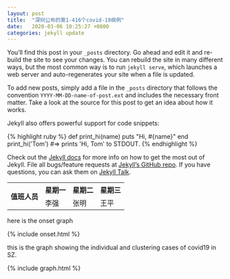 ```yaml
---
layout: post
title:  "深圳公布的第1-416个covid-19病例"
date:   2020-03-06 10:25:27 +0800
categories: jekyll update
---
```

You’ll find this post in your `_posts` directory. Go ahead and edit it and re-build the site to see your changes. You can rebuild the site in many different ways, but the most common way is to run `jekyll serve`, which launches a web server and auto-regenerates your site when a file is updated.

To add new posts, simply add a file in the `_posts` directory that follows the convention `YYYY-MM-DD-name-of-post.ext` and includes the necessary front matter. Take a look at the source for this post to get an idea about how it works.

Jekyll also offers powerful support for code snippets:

{% highlight ruby %}
def print_hi(name)
  puts "Hi, #{name}"
end
print_hi('Tom')
#=> prints 'Hi, Tom' to STDOUT.
{% endhighlight %}

Check out the [Jekyll docs][jekyll-docs] for more info on how to get the most out of Jekyll. File all bugs/feature requests at [Jekyll’s GitHub repo][jekyll-gh]. If you have questions, you can ask them on [Jekyll Talk][jekyll-talk].

<center>

<table>
<tr>
<th rowspan="2">值班人员</th>
<th>星期一</th>
<th>星期二</th>
<th>星期三</th>
</tr>
<tr>
<td>李强</td>
<td>张明</td>
<td>王平</td>
</tr>
</table>

</center>

here is the onset graph

{% include onset.html %}
  
this is the graph showing the individual and clustering cases of covid19 in SZ.

{% include graph.html %}
  


<center>
<script src="https://cdn.bootcss.com/echarts/4.2.1-rc1/echarts.min.js"></script> 
<div id="timeline" style="width: 1000px;height:800px;margin:0;auto;"></div>
    <script type="text/javascript">
        // 基于准备好的dom，初始化echarts实例
        var myChart = echarts.init(document.getElementById('timline'));

        myChart.setOption(
    {
        baseOption: {
            timeline: {
                data: ["2008", "2009","2010","2011","2012","2013","2014"],
                autoPlay: true,
                axisType :"category",
                bottom: 0
            },
            title: {
                subtext: '数据来自国家统计局'
            },
            xAxis: [{
                'type':'category',
                'axisLabel':{'interval':0},
                'data':['北京', '天津', '河北', '山西', '内蒙古', '辽宁', '吉林', '黑龙江', '上海', '江苏', '浙江', '安徽', '福建', '江西', '山东', '河南', '湖北', '湖南', '广东', '广西', '海南', '重庆', '四川', '贵州', '云南', '西藏', '陕西', '甘肃', '青海', '宁夏', '新疆'],
                splitLine: {show: false}
            }],
            yAxis: [ {
                type: 'value',
                name: '剖宫产率（%）'
                // max: 53500
            
            }],
            series: [
                { // 系列一的一些其他配置
                    type: 'bar'
                }
              
               
            ]
        },
        options: [
                { // 这是'2002-01-01' 对应的 option
                title: {text: '2008年统计值'},
                series: [
        {data: [59.2, 68.4, 33.8, 16.0, 32.4, 49.4, 43.1, 49.0, 68.0, 44.2, 50.6, 28.6, 21.1, 20.0, 29.8, 25.9, 42.4, 30.7, 23.2, 14.1, 10.0, 32.5, 34.6, 12.2, 15.8, 1.8, 17.2, 10.6, 5.9, 14.8, 17.3] } 
                
                ]
            },
                {
                title: {text: '2009年统计值'},
                series: [
                    {data: [60.1,71.5,35.5,17.6,36.3,52.9,50.9,51.9,67.6,46.8,51.5,29.8,23.4,21.2,33.0,27.0,45.0,30.8,24.1,15.7,10.4, 35.2,38.3,13.9,18.1,2.3,19.6,11.2,5.7,16.1,18.7]} // 系列一的数据
                
                ]
            },
                { // 这是'2003-01-01' 对应的 option
                title: {
                    text: '2010年统计值'
                },
                series: [
                    {data: [59.2,67.9,37.1,20.9,40.0,56.2,57.3,56.5,67.1,46.7,52.4,32.7,25.0,21.4,34.4,29.6,46.1,31.7,25.4,16.9,11.2,36.7,39.3,15.9,20.4,2.4,23.0,13.3,7.8,17.0,19.4]},

                ]
            },
                { // 这是'2002-01-01' 对应的 option
                title: {
                    text: '2011年统计值'
                },
                series: [
                    {data: [53.6,60.5,38.8,24.1,42.4,57.4,61.1,58.2,62.0,48.4,49.2,35.8,25.6,23.2,35.0,31.2,47.6,33.0,25.2,17.7,12.5,39.3,38.9,17.7,20.0,2.7,25.3,13.5,9.1,18.0,21.3] } // 系列一的数据
                
                ]
            },
                { // 这是'2002-01-01' 对应的 option
                title: {text: '2012年统计值'},
                series: [
        {data: [50.6, 60.9, 38.4, 26.1, 44.8, 57.6, 53.1, 57.1, 57.9, 48.7, 47.7, 39.7, 26.9, 24.5, 36.4, 32.5, 48.8, 34.1, 25.9, 19.6, 13.2, 40.2, 40.5, 20.2, 20.9, 4.1, 27.7, 14.1, 9.7, 17.7, 21.0] } // 系列一的数据
                ]
            },
                { // 这是'2002-01-01' 对应的 option
                title: {text: '2013年统计值'},
                series: [
        {data: [48.9, 62.3, 39.0, 28.4, 46.7, 59.5, 53.0, 58.6, 56.1, 48.9, 46.9, 41.8, 27.9, 25.7, 36.8, 33.8, 48.3, 33.6, 26.4, 20.9, 15.3, 42.5, 39.2, 22.6, 21.1, 3.7, 29.5, 15.1, 10.8, 20.8, 20.9] } // 系列一的数据
                ]
            },
                            { // 这是'2002-01-01' 对应的 option
                title: {text: '2014年统计值'},
                series: [
        {data: [43.2, 57.8, 38.7, 28.8, 48.0, 55.8, 62.5, 58.8, 52.4, 48.8, 44.0, 40.8, 26.3, 26.3, 36.4, 37.1, 49.5, 33.9, 25.9, 21.4, 16.4, 43.3, 39.3, 24.6, 19.4, 4.0, 30.3, 16.2, 12.7, 22.1, 21.6] } // 系列一的数据
                ]
            }



        ]
    }
);
    </script>

</center>
  






[jekyll-docs]: https://jekyllrb.com/docs/home
[jekyll-gh]:   https://github.com/jekyll/jekyll
[jekyll-talk]: https://talk.jekyllrb.com/
